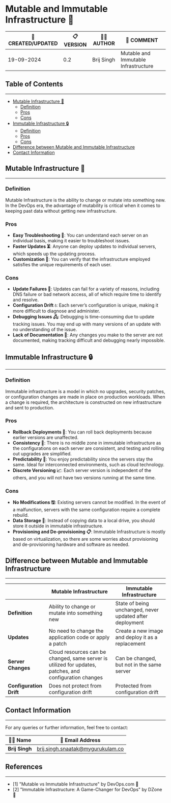 # Mutable and Immutable Infrastructure 🤔


| 📅 CREATED/UPDATED | 📋 VERSION | 👨‍💻 AUTHOR | 📝 COMMENT |
|--------------------|------------|--------------|--------------------------------|
| 19-09-2024         | 0.2        | Brij Singh   | Mutable and Immutable Infrastructure              |

## Table of Contents
--------------------

* [Mutable Infrastructure 🏐](#mutable-infrastructure)
	+ [Definition](#definition)
	+ [Pros](#pros)
	+ [Cons](#cons)
* [Immutable Infrastructure 🔒](#immutable-infrastructure)
	+ [Definition](#definition-1)
	+ [Pros](#pros-1)
	+ [Cons](#cons-1)
* [Difference between Mutable and Immutable Infrastructure](#difference-between-mutable-and-immutable-infrastructure)
* [Contact Information](#contact-information)

## Mutable Infrastructure 🏐
---------------------------

### Definition

Mutable Infrastructure is the ability to change or mutate into something new. In the DevOps era, the advantage of mutability is critical when it comes to keeping past data without getting new infrastructure.

### Pros

* **Easy Troubleshooting 🚀**: You can understand each server on an individual basis, making it easier to troubleshoot issues.
* **Faster Updates ⏳**: Anyone can deploy updates to individual servers, which speeds up the updating process.
* **Customization 🎨**: You can verify that the infrastructure employed satisfies the unique requirements of each user.

### Cons

* **Update Failures 🚨**: Updates can fail for a variety of reasons, including DNS failure or bad network access, all of which require time to identify and resolve.
* **Configuration Drift 💧**: Each server’s configuration is unique, making it more difficult to diagnose and administer.
* **Debugging Issues 🖧**: Debugging is time-consuming due to update tracking issues. You may end up with many versions of an update with no understanding of the issue.
* **Lack of Documentation 📕**: Any changes you make to the server are not documented, making tracking difficult and debugging nearly impossible.

## Immutable Infrastructure 🔒
-----------------------------

### Definition

Immutable infrastructure is a model in which no upgrades, security patches, or configuration changes are made in place on production workloads. When a change is required, the architecture is constructed on new infrastructure and sent to production.

### Pros

* **Rollback Deployments 📙**: You can roll back deployments because earlier versions are unaffected.
* **Consistency 💯**: There is no middle zone in immutable infrastructure as the configurations on each server are consistent, and testing and rolling out upgrades are simplified.
* **Predictability 🔮**: You enjoy predictability since the servers stay the same. Ideal for interconnected environments, such as cloud technology.
* **Discrete Versioning 📈**: Each server version is independent of the others, and you will not have two versions running at the same time.

### Cons

* **No Modifications 🖫**: Existing servers cannot be modified. In the event of a malfunction, servers with the same configuration require a complete rebuild.
* **Data Storage 💾**: Instead of copying data to a local drive, you should store it outside in immutable infrastructure.
* **Provisioning and De-provisioning 📋**: Immutable Infrastructure is mostly based on virtualization, so there are some worries about provisioning and de-provisioning hardware and software as needed.

## Difference between Mutable and Immutable Infrastructure
--------------------------------------------------------

|  | Mutable Infrastructure | Immutable Infrastructure |
| --- | --- | --- |
| **Definition** | Ability to change or mutate into something new | State of being unchanged, never updated after deployment |
| **Updates** | No need to change the application code or apply a patch | Create a new image and deploy it as a replacement |
| **Server Changes** | Cloud resources can be changed, same server is utilized for updates, patches, and configuration changes | Can be changed, but not in the same server |
| **Configuration Drift** | Does not protect from configuration drift | Protected from configuration drift |

## Contact Information
---------------------

For any queries or further information, feel free to contact:

| 👨‍💻 Name | 📧 Email Address |
|---------------|-------------------------------------|
| **Brij Singh**| brij.singh.snaatak@mygurukulam.co   |

## References
--------------

* [1] "Mutable vs Immutable Infrastructure" by DevOps.com 📄
* [2] "Immutable Infrastructure: A Game-Changer for DevOps" by DZone 📄
